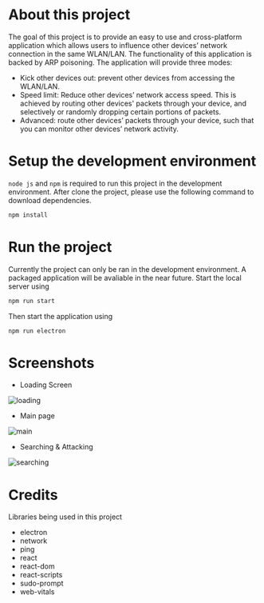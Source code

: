# About this project

The goal of this project is to provide an easy to use and cross-platform application which allows users to influence other devices’ network connection in the same WLAN/LAN. The functionality of this application is backed by ARP poisoning. The application will provide three modes:
- Kick other devices out: prevent other devices from accessing the WLAN/LAN.
- Speed limit: Reduce other devices’ network access speed. This is achieved by routing other devices' packets through your device, and selectively or randomly dropping certain portions of packets.
- Advanced: route other devices’ packets through your device, such that you can monitor other devices’ network activity.

# Setup the development environment

`node js` and `npm` is required to run this project in the development environment.
After clone the project, please use the following command to download dependencies.

```bash
npm install
```

# Run the project

Currently the project can only be ran in the development environment. A packaged application will be avaliable in the near future.
Start the local server using

```bash
npm run start
```

Then start the application using

```bash
npm run electron
```

# Screenshots
- Loading Screen

![loading](./doc/loading.png)

- Main page

![main](./doc/main.png)

- Searching & Attacking

![searching](./doc/searching.png)

# Credits
Libraries being used in this project
- electron
- network
- ping
- react
- react-dom
- react-scripts
- sudo-prompt
- web-vitals
